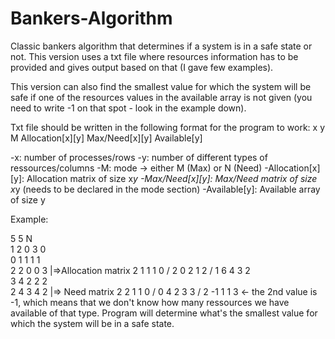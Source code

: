 # Bankers-Algorithm
Classic bankers algorithm that determines if a system is in a safe state or not. This version uses a txt file where resources information has to be provided and gives output based on that (I gave few examples). 

  This version can also find the smallest value for which the system will be safe if one of the resources values in the available array is not given (you need to write -1 on that spot - look in the example down).

Txt file should be written in the following format for the program to work:
  x y M
  Allocation[x][y]
  Max/Need[x][y]
  Available[y]

  -x: number of processes/rows
  -y: number of different types of ressources/columns
  -M: mode -> either M (Max) or N (Need)
  -Allocation[x][y]: Allocation matrix of size x*y
  -Max/Need[x][y]: Max/Need matrix of size x*y (needs to be declared in the mode section)
  -Available[y]: Available array of size y

Example:

  5 5 N      
  1 2 0 3 0   \
  0 1 1 1 1    \
  2 2 0 0 3     |=>Allocation matrix 
  2 1 1 1 0    /
  2 0 2 1 2   /
  1 6 4 3 2   \
  3 4 2 2 2    \
  2 4 3 4 2     |=> Need matrix
  2 2 1 1 0    /
  0 4 2 3 3   /
  2 -1 1 1 3  <- the 2nd value is -1, which means that we don't know how many ressources we have available of that type. Program will determine what's the smallest value for which the system will be in a safe state.
